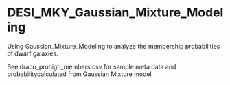 # DESI_MKY_Gaussian_Mixture_Modeling

Using Gaussian_Mixture_Modeling to analyze the membership probabilities of dwarf galaxies.

See draco_prohigh_members.csv for sample meta data and probabilitycalculated from Gaussian Mixture model
